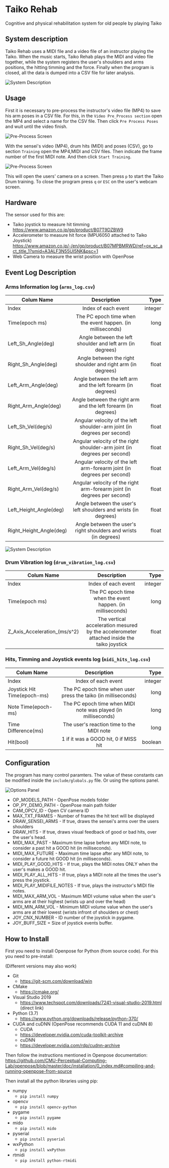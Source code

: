 # Taiko Rehab
Cognitive and physical rehabilitation system for old people by playing Taiko

## System description
Taiko Rehab uses a MIDI file and a video file of an instructor playing the Taiko. When the music starts, Taiko Rehab plays the MIDI and video file together, while the system registers the user's shoulders and arms positions, the hitting timming and the force. Finally when the program is closed, all the data is dumped into a CSV file for later analysis. 

![System Description](img/system_description.png?raw=true)

## Usage 

First it is necessary to pre-process the instructor's video file (MP4) to save his arm poses in a CSV file. 
For this, in the `Video Pre_Process section` open the MP4 and select a name for the CSV file.
Then click `Pre Process Poses` and wuit until the video finish. 

![Pre-Process Screen](img/pre-process-screen.png?raw=true)

With the sensei's video (MP4), drum hits (MIDI) and poses (CSV), go to section `Training` open the MP4,MIDI and CSV files.
Then indicate the frame number of the first MIDI note. And then click `Start Training`. 

![Pre-Process Screen](img/training-screen.png?raw=true)

This will open the users' camera on a screen. Then press `p` to start the Taiko Drum training. 
To close the program press `q` or `ESC` on the user's webcam screen. 

## Hardware

The sensor used for this are: 
- Taiko joystick to measure hit timming 
https://www.amazon.co.jp/gp/product/B07T9DZBW9
- Accelerometer to measure hit force (MPU6050 attached to Taiko Joystick)
 https://www.amazon.co.jp/-/en/gp/product/B07MPBMRWD/ref=ox_sc_act_title_1?smid=A3ALF3N55UI5NK&psc=1
- Web Camera to measure the wrist position with OpenPose


## Event Log Description 

### Arms Information log (`arms_log.csv`)
| Colum Name  |      Description      |  Type |
|----------|:-------------:|------:|
| Index |  Index of each event | integer |
| Time(epoch ms) |  The PC epoch time when the event happen. (in milliseconds) | long |
| Left_Sh_Angle(deg) |  Angle between the left shoulder and left arm (in degrees) | float |
| Right_Sh_Angle(deg) |  Angle between the right shoulder and right arm (in degrees) | float |
| Left_Arm_Angle(deg) |  Angle between the left arm and the left forearm (in degrees) | float |
| Right_Arm_Angle(deg) |  Angle between the right arm and the left forearm (in degrees) | float |
| Left_Sh_Vel(deg/s) |  Angular velocity of the left shoulder-arm joint (in degrees per second) | float |
| Right_Sh_Vel(deg/s) |  Angular velocity of the right shoulder-arm joint (in degrees per second) | float |
| Left_Arm_Vel(deg/s) |  Angular velocity of the left arm-forearm joint (in degrees per second) | float |
| Right_Arm_Vel(deg/s) |  Angular velocity of the right arm-forearm joint (in degrees per second) | float |
| Left_Height_Angle(deg) |  Angle between the user's left shoulders and wrists (in degrees) | float |
| Right_Height_Angle(deg) |  Angle between the user's right shoulders and wrists (in degrees)  | float |

![System Description](img/opencv_arms.png?raw=true)


### Drum Vibration log (`drum_vibration_log.csv`)
| Colum Name  |      Description      |  Type |
|----------|:-------------:|------:|
| Index |  Index of each event | integer |
| Time(epoch ms) |  The PC epoch time when the event happen. (in milliseconds) | long |
| Z_Axis_Acceleration_(ms/s^2) | The vertical acceleration mesured by the accelerometer attached inside the taiko joystick | float |


### Hits, Timming and Joystick events log (`midi_hits_log.csv`)
| Colum Name  |      Description      |  Type |
|----------|:-------------:|------:|
| Index |  Index of each event | integer |
| Joystick Hit Time(epoch-ms) |  The PC epoch time when user press the taiko (in milliseconds) | long |
| Note Time(epoch-ms) |  The PC epoch time when MIDI note was played (in milliseconds) | long |
| Time Difference(ms) |  The user's reaction time to the MIDI note | long |
| Hit(bool) |  1 if it was a GOOD hit, 0 if MISS hit | boolean |

## Configuration
The program has many control paramters. The value of these constants can be modified inside the `include/globals.py` file. Or using the options panel.

![Options Panel](img/config_screenshot.png?raw=true)

- OP_MODELS_PATH - OpenPose models folder
- OP_PY_DEMO_PATH - OpenPose main path folder 
- CAM_OPCV_ID - Open CV camera ID  
- MAX_TXT_FRAMES - Number of frames the hit text will be displayed
- DRAW_SENSEI_ARMS - If true, draws the sensei's arms over the users shoulders
- DRAW_HITS - If true, draws visual feedback of good or bad hits, over the user's head.
- MIDI_MAX_PAST - Maximum time lapse before any MIDI note, to consider a past hit a GOOD hit (in milliseconds).
- MIDI_MAX_FUTURE - Maximum time lapse after any MIDI note, to consider a future hit GOOD hit (in milliseconds).
- MIDI_PLAY_GOOD_HITS - If true, plays the MIDI notes ONLY when the user's makes a 
GOOD hit.
- MIDI_PLAY_ALL_HITS - If true, plays a MIDI note all the times the user's press the joystick. 
- MIDI_PLAY_MIDIFILE_NOTES - If true, plays the instructor's MIDI file notes.  
- MIDI_MAX_ARM_VOL - Maximum MIDI volume value when the user's arms are at their highest (wrists up and over the head)
- MIDI_MIN_ARM_VOL - Minimum MIDI volume value when the user's arms are at their lowest (wrists infront of shoulders or chest)
- JOY_CNX_NUMBER - ID number of the joystick in pygame. 
- JOY_BUFF_SIZE = Size of joystick events buffer.


## How to Install
First you need to install Openpose for Python (from source code). 
For this you need to pre-install: 

(Different versions may also work)

- Git
    - https://git-scm.com/download/win
- CMake
    - https://cmake.org/
- Visual Studio 2019 
    - https://www.techspot.com/downloads/7241-visual-studio-2019.html (direct link)
- Python (3.7)
    - https://www.python.org/downloads/release/python-370/
- CUDA and cuDNN (OpenPose recommends CUDA 11 and cuDNN 8)
    - CUDA
    - https://developer.nvidia.com/cuda-toolkit-archive
    - cuDNN
    - https://developer.nvidia.com/rdp/cudnn-archive


Then follow the instructions mentioned in Openpose documentation:  
https://github.com/CMU-Perceptual-Computing-Lab/openpose/blob/master/doc/installation/0_index.md#compiling-and-running-openpose-from-source 

Then install all the python libraries using pip:
- numpy 
    - `pip install numpy`
- opencv  
    - `pip install opencv-python`
- pygame  
    - `pip install pygame`
- mido
    - `pip install mido`
- pyserial 
    - `pip install pyserial`
- wxPython  
    - `pip install wxPython`
- rtmidi 
    - `pip install python-rtmidi`

